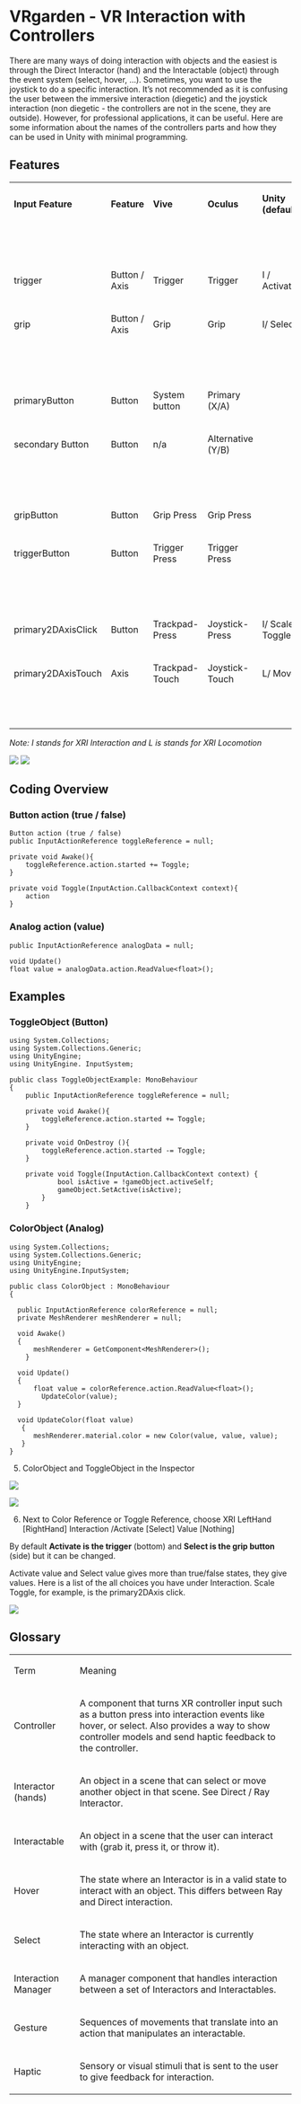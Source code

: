 # VRgarden - VR Interaction with Controllers
There are many ways of doing interaction with objects and the easiest is through the Direct Interactor (hand) and the Interactable (object) through the event system (select, hover, …). Sometimes, you want to use the joystick to do a specific interaction. It’s not recommended as it is confusing the user between the immersive interaction (diegetic) and the joystick interaction (non diegetic - the controllers are not in the scene, they are outside). However, for professional applications, it can be useful. Here are some information about the names of the controllers parts and how they can be used in Unity with minimal programming.

## Features

<table cellspacing="0" cellpadding="0" class="t1">
  <tbody>
    <tr>
      <td valign="middle" class="td1">
        <p class="p3"><b>Input Feature</b></p>
      </td>
      <td valign="middle" class="td2">
        <p class="p3"><b>Feature</b></p>
      </td>
      <td valign="middle" class="td3">
        <p class="p3"><b>Vive</b></p>
      </td>
      <td valign="middle" class="td4">
        <p class="p3"><b>Oculus</b></p>
      </td>
      <td valign="middle" class="td5">
        <p class="p3"><b>Unity (default)</b></p>
      </td>
    </tr>
    <tr>
      <td valign="middle" class="td6">
        <p class="p4"><br></p>
      </td>
      <td valign="middle" class="td2">
        <p class="p4"><br></p>
      </td>
      <td valign="middle" class="td3">
        <p class="p4"><br></p>
      </td>
      <td valign="middle" class="td4">
        <p class="p4"><br></p>
      </td>
      <td valign="middle" class="td5">
        <p class="p4"><br></p>
      </td>
    </tr>
    <tr>
      <td valign="middle" class="td1">
        <p class="p5">trigger</p>
      </td>
      <td valign="middle" class="td2">
        <p class="p5">Button / Axis</p>
      </td>
      <td valign="middle" class="td3">
        <p class="p5">Trigger</p>
      </td>
      <td valign="middle" class="td4">
        <p class="p5">Trigger</p>
      </td>
      <td valign="middle" class="td5">
        <p class="p5">I / Activate</p>
      </td>
    </tr>
    <tr>
      <td valign="middle" class="td1">
        <p class="p5">grip</p>
      </td>
      <td valign="middle" class="td2">
        <p class="p5">Button / Axis</p>
      </td>
      <td valign="middle" class="td3">
        <p class="p5">Grip</p>
      </td>
      <td valign="middle" class="td4">
        <p class="p5">Grip</p>
      </td>
      <td valign="middle" class="td5">
        <p class="p5">I/ Select</p>
      </td>
    </tr>
    <tr>
      <td valign="middle" class="td1">
        <p class="p4"><br></p>
      </td>
      <td valign="middle" class="td2">
        <p class="p4"><br></p>
      </td>
      <td valign="middle" class="td3">
        <p class="p4"><br></p>
      </td>
      <td valign="middle" class="td4">
        <p class="p4"><br></p>
      </td>
      <td valign="middle" class="td5">
        <p class="p4"><br></p>
      </td>
    </tr>
    <tr>
      <td valign="middle" class="td1">
        <p class="p5">primaryButton</p>
      </td>
      <td valign="middle" class="td2">
        <p class="p5">Button</p>
      </td>
      <td valign="middle" class="td3">
        <p class="p5">System button</p>
      </td>
      <td valign="middle" class="td4">
        <p class="p5">Primary (X/A)</p>
      </td>
      <td valign="middle" class="td5">
        <p class="p4"><br></p>
      </td>
    </tr>
    <tr>
      <td valign="middle" class="td7">
        <p class="p5">secondary Button</p>
      </td>
      <td valign="middle" class="td2">
        <p class="p5">Button</p>
      </td>
      <td valign="middle" class="td3">
        <p class="p6">n/a</p>
      </td>
      <td valign="middle" class="td4">
        <p class="p5">Alternative (Y/B)</p>
      </td>
      <td valign="middle" class="td5">
        <p class="p4"><br></p>
      </td>
    </tr>
    <tr>
      <td valign="middle" class="td1">
        <p class="p4"><br></p>
      </td>
      <td valign="middle" class="td2">
        <p class="p4"><br></p>
      </td>
      <td valign="middle" class="td3">
        <p class="p4"><br></p>
      </td>
      <td valign="middle" class="td4">
        <p class="p4"><br></p>
      </td>
      <td valign="middle" class="td5">
        <p class="p4"><br></p>
      </td>
    </tr>
    <tr>
      <td valign="middle" class="td7">
        <p class="p5">gripButton<span class="Apple-converted-space"> </span></p>
      </td>
      <td valign="middle" class="td2">
        <p class="p5">Button</p>
      </td>
      <td valign="middle" class="td3">
        <p class="p5">Grip Press</p>
      </td>
      <td valign="middle" class="td4">
        <p class="p5">Grip Press</p>
      </td>
      <td valign="middle" class="td5">
        <p class="p4"><br></p>
      </td>
    </tr>
    <tr>
      <td valign="middle" class="td7">
        <p class="p5">triggerButton</p>
      </td>
      <td valign="middle" class="td2">
        <p class="p5">Button</p>
      </td>
      <td valign="middle" class="td3">
        <p class="p5">Trigger Press</p>
      </td>
      <td valign="middle" class="td4">
        <p class="p5">Trigger Press</p>
      </td>
      <td valign="middle" class="td5">
        <p class="p4"><br></p>
      </td>
    </tr>
    <tr>
      <td valign="middle" class="td7">
        <p class="p4"><br></p>
      </td>
      <td valign="middle" class="td2">
        <p class="p4"><br></p>
      </td>
      <td valign="middle" class="td3">
        <p class="p4"><br></p>
      </td>
      <td valign="middle" class="td4">
        <p class="p4"><br></p>
      </td>
      <td valign="middle" class="td5">
        <p class="p4"><br></p>
      </td>
    </tr>
    <tr>
      <td valign="middle" class="td1">
        <p class="p5">primary2DAxisClick</p>
      </td>
      <td valign="middle" class="td2">
        <p class="p5">Button</p>
      </td>
      <td valign="middle" class="td3">
        <p class="p5">Trackpad-Press</p>
      </td>
      <td valign="middle" class="td4">
        <p class="p5">Joystick-Press</p>
      </td>
      <td valign="middle" class="td5">
        <p class="p5">I/ Scale Toggle</p>
      </td>
    </tr>
    <tr>
      <td valign="middle" class="td1">
        <p class="p5">primary2DAxisTouch</p>
      </td>
      <td valign="middle" class="td2">
        <p class="p6">Axis</p>
      </td>
      <td valign="middle" class="td3">
        <p class="p5">Trackpad-Touch</p>
      </td>
      <td valign="middle" class="td4">
        <p class="p5">Joystick-Touch</p>
      </td>
      <td valign="middle" class="td5">
        <p class="p5">L/ Move</p>
      </td>
    </tr>
    <tr>
      <td valign="middle" class="td1">
        <p class="p4"><br></p>
      </td>
      <td valign="middle" class="td2">
        <p class="p4"><br></p>
      </td>
      <td valign="middle" class="td3">
        <p class="p4"><br></p>
      </td>
      <td valign="middle" class="td4">
        <p class="p4"><br></p>
      </td>
      <td valign="middle" class="td5">
        <p class="p4"><br></p>
      </td>
    </tr>
  </tbody>
</table>

<p class="p6"><i>Note: I stands for XRI Interaction and L is stands for XRI Locomotion</i></p>

<p align="left"><img src="images/interaction01.jpg"/>
<img src="images/interaction02.png"/></p>

## Coding Overview

### Button action (true / false)

	Button action (true / false)
	public InputActionReference toggleReference = null;

	private void Awake(){
		toggleReference.action.started += Toggle;
	}

	private void Toggle(InputAction.CallbackContext context){
		action
	}
	
### Analog action (value)		
	public InputActionReference analogData = null;

	void Update()
	float value = analogData.action.ReadValue<float>();
		
## Examples

### ToggleObject (Button)

	using System.Collections;
	using System.Collections.Generic;
	using UnityEngine;
	using UnityEngine. InputSystem;
	
	public class ToggleObjectExample: MonoBehaviour
	{
		public InputActionReference toggleReference = null;

		private void Awake(){
			toggleReference.action.started += Toggle;
		}

		private void OnDestroy (){
			toggleReference.action.started -= Toggle;
		}

		private void Toggle(InputAction.CallbackContext context) {
				bool isActive = !gameObject.activeSelf;
				gameObject.SetActive(isActive);			
			}
		}

### ColorObject (Analog)

	using System.Collections;
	using System.Collections.Generic;
	using UnityEngine;
	using UnityEngine.InputSystem;

	public class ColorObject : MonoBehaviour
	{

  	  public InputActionReference colorReference = null;
  	  private MeshRenderer meshRenderer = null;

  	  void Awake()
  	  {
  		  meshRenderer = GetComponent<MeshRenderer>();
  		}

  	  void Update()
  	  {
  		  float value = colorReference.action.ReadValue<float>();
  			UpdateColor(value);
  	  }

  	  void UpdateColor(float value)
 	   {
  		  meshRenderer.material.color = new Color(value, value, value);
 	   }
	}

5. ColorObject and ToggleObject in the Inspector</b></p>

<p align="left"><img src="images/interaction03.jpg"/></p>
<p align="left"><img src="images/interaction04.jpg"/></p>

6. Next to Color Reference or Toggle Reference, choose XRI LeftHand [RightHand] Interaction /Activate [Select] Value [Nothing]

By default <b>Activate is the trigger</b> (bottom) and <b>Select is the grip button </b>(side) but it can be changed.

Activate value and Select value gives more than true/false states, they give values. Here is a list of the all choices you have under Interaction. Scale Toggle, for example, is the primary2DAxis click.

<p align="left"><img src="images/interaction05.jpg"/></p>

## Glossary
<table cellspacing="0" cellpadding="0" class="t1">
  <tbody>
    <tr>
      <td valign="middle" class="td1">
        <p class="p8">Term</p>
      </td>
      <td valign="middle" class="td2">
        <p class="p8">Meaning</p>
      </td>
    </tr>
    <tr>
      <td valign="middle" class="td3">
        <p class="p4">Controller</p>
      </td>
      <td valign="top" class="td2">
        <p class="p4">A component that turns XR controller input such as a button press into interaction events like hover, or select. Also provides a way to show controller models and send haptic feedback to the controller.</p>
      </td>
    </tr>
    <tr>
      <td valign="middle" class="td4">
        <p class="p4">Interactor (hands)</p>
      </td>
      <td valign="middle" class="td2">
        <p class="p4">An object in a scene that can select or move another object in that scene. See Direct / Ray Interactor.</p>
      </td>
    </tr>
    <tr>
      <td valign="middle" class="td5">
        <p class="p4">Interactable</p>
      </td>
      <td valign="middle" class="td2">
        <p class="p4">An object in a scene that the user can interact with (grab it, press it, or throw it).<span class="Apple-converted-space"> </span></p>
      </td>
    </tr>
    <tr>
      <td valign="middle" class="td4">
        <p class="p4">Hover</p>
      </td>
      <td valign="middle" class="td2">
        <p class="p4">The state where an Interactor is in a valid state to interact with an object. This differs between Ray and Direct interaction.</p>
      </td>
    </tr>
    <tr>
      <td valign="middle" class="td5">
        <p class="p4">Select</p>
      </td>
      <td valign="middle" class="td2">
        <p class="p4">The state where an Interactor is currently interacting with an object.</p>
      </td>
    </tr>
    <tr>
      <td valign="middle" class="td4">
        <p class="p4">Interaction Manager</p>
      </td>
      <td valign="middle" class="td2">
        <p class="p4">A manager component that handles interaction between a set of Interactors and Interactables.</p>
      </td>
    </tr>
    <tr>
      <td valign="middle" class="td5">
        <p class="p4">Gesture</p>
      </td>
      <td valign="middle" class="td2">
        <p class="p4">Sequences of movements that translate into an action that manipulates an interactable.</p>
      </td>
    </tr>
    <tr>
      <td valign="middle" class="td6">
        <p class="p4">Haptic</p>
      </td>
      <td valign="middle" class="td2">
        <p class="p4">Sensory or visual stimuli that is sent to the user to give feedback for interaction.</p>
      </td>
    </tr>
  </tbody>
</table>

